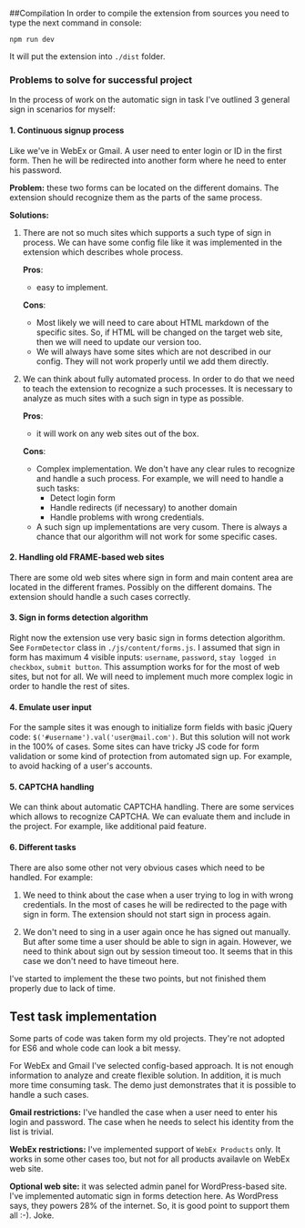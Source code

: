##Compilation
In order to compile the extension from sources you need to type the next command in console:
```
npm run dev
```
It will put the extension into `./dist` folder.


### Problems to solve for successful project
In the process of work on the automatic sign in task I've outlined 3 general sign in scenarios for myself:

#### 1. Continuous signup process
Like we've in WebEx or Gmail. A user need to enter login or ID in the first form. 
Then he will be redirected into another form where he need to enter his password. 

**Problem:** these two forms can be located on the different domains. The extension 
should recognize them as the parts of the same process. 

**Solutions:**
1. There are not so much sites which supports a such type of sign in process. We can have some config file 
like it was implemented in the extension which describes whole process.

    **Pros**: 
    - easy to implement.

    **Cons**: 
    - Most likely we will need to care about HTML markdown of the specific sites. So, if HTML will be 
    changed on the target web site, then we will need to update our version too.
    - We will always have some sites which are not described in our config. They will not work properly until we add 
    them directly.
    
2. We can think about fully automated process. In order to do that we need to teach the extension to recognize a 
such processes. It is necessary to analyze as much sites with a such sign in type as possible. 

    **Pros**: 
    - it will work on any web sites out of the box.

    **Cons**: 
    - Complex implementation. We don't have any clear rules to recognize and handle a such process. For example, 
    we will need to handle a such tasks: 
        * Detect login form
        * Handle redirects (if necessary) to another domain
        * Handle problems with wrong credentials.
    - A such sign up implementations are very cusom. There is always a chance that our algorithm will not work for 
    some specific cases.

#### 2. Handling old FRAME-based web sites
There are some old web sites where sign in form and main content area are located in the different 
frames. Possibly on the different domains. The extension should handle a such cases correctly.
  
#### 3. Sign in forms detection algorithm
Right now the extension use very basic sign in forms detection algorithm. See `FormDetector` class 
in `./js/content/forms.js`. I assumed that sign in form has maximum 4 visible inputs: `username`, `password`, `stay logged in checkbox`, `submit button`.
This assumption works for for the most of web sites, but not for all. We will need to implement much more complex 
logic in order to handle the rest of sites. 

#### 4. Emulate user input
For the sample sites it was enough to initialize form fields with basic jQuery code: `$('#username').val('user@mail.com')`.
But this solution will not work in the 100% of cases. Some sites can have tricky JS code for form validation or some 
kind of protection from automated sign up. For example, to avoid hacking of a user's accounts.  

#### 5. CAPTCHA handling
We can think about automatic CAPTCHA handling. There are some services which allows to recognize CAPTCHA. We can evaluate
them and include in the project. For example, like additional paid feature.

#### 6. Different tasks
There are also some other not very obvious cases which need to be handled. For example:
1. We need to think about the case when a user trying to log in with wrong credentials. In the most of cases he will be redirected to the page with sign in 
form. The extension should not start sign in process again.

2. We don't need to sing in a user again once he has signed out manually. But after some time a user should be able to 
sign in again. However, we need to think about sign out by session timeout too. It seems that in this case we don't 
need to have timeout here.

I've started to implement the these two points, but not finished them properly due to lack of time.

## Test task implementation
Some parts of code was taken form my old projects. They're not adopted for ES6 and whole code can look a bit messy. 

For WebEx and Gmail I've selected config-based approach. It is not enough information to analyze and create flexible 
solution. In addition, it is much more time consuming task. The demo just demonstrates that it is possible to handle a 
such cases.

**Gmail restrictions:** I've handled the case when a user need to enter his login and password. The case when he needs 
to select his identity from the list is trivial.

**WebEx restrictions:** I've implemented support of `WebEx Products` only. It works in some other cases too, but not for 
all products availavle on WebEx web site.

**Optional web site:** it was selected admin panel for WordPress-based site. I've implemented automatic sign in forms 
detection here. As WordPress says, they powers 28% of the internet. So, it is good point to support them all :-). Joke. 

